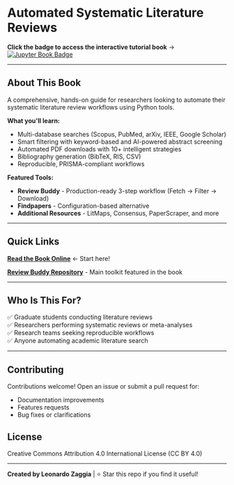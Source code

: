 # Automated Systematic Literature Reviews

**Click the badge to access the interactive tutorial book** -> [![Jupyter Book Badge](https://jupyterbook.org/badge.svg)](https://leonardozaggia.github.io/automated_systematic_literature_search/)

---

## About This Book

A comprehensive, hands-on guide for researchers looking to automate their systematic literature review workflows using Python tools.

**What you'll learn:**
- Multi-database searches (Scopus, PubMed, arXiv, IEEE, Google Scholar)
- Smart filtering with keyword-based and AI-powered abstract screening
- Automated PDF downloads with 10+ intelligent strategies
- Bibliography generation (BibTeX, RIS, CSV)
- Reproducible, PRISMA-compliant workflows

**Featured Tools:**
- **Review Buddy** - Production-ready 3-step workflow (Fetch → Filter → Download)
- **Findpapers** - Configuration-based alternative
- **Additional Resources** - LitMaps, Consensus, PaperScraper, and more

---

## Quick Links

 **[Read the Book Online](https://leonardozaggia.github.io/automated_systematic_literature_search/)** ← Start here!

 **[Review Buddy Repository](https://github.com/leonardozaggia/review_buddy)** - Main toolkit featured in the book

---

## Who Is This For?

✅ Graduate students conducting literature reviews  
✅ Researchers performing systematic reviews or meta-analyses  
✅ Research teams seeking reproducible workflows  
✅ Anyone automating academic literature search

---

## Contributing

Contributions welcome! Open an issue or submit a pull request for:
- Documentation improvements
- Features requests
- Bug fixes or clarifications

## License

Creative Commons Attribution 4.0 International License (CC BY 4.0)

---

**Created by Leonardo Zaggia** | ⭐ Star this repo if you find it useful!

